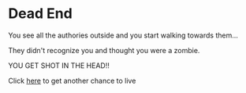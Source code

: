 # Dead End 

You see all the authories outside and you start walking towards them... 

They didn't recognize you and thought you were a zombie. 

YOU GET SHOT IN THE HEAD!! 

Click [here](../one/what-next.md) to get another chance to live